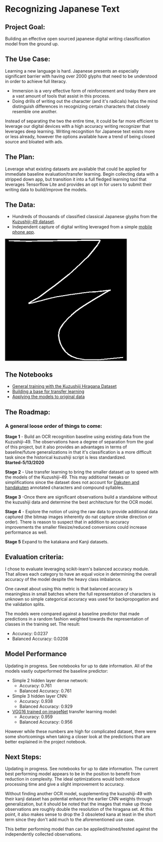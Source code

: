 # Recognizing Japanese Text

## Project Goal:
Building an effective open sourced japanese digital writing classification model from the ground up.

## The Use Case:
Learning a new language is hard. Japanese presents an especially significant barrier with having over 2000 glyphs that need to be understood in order to achieve full literacy.
* Immersion is a very effective form of reinforcement and today there are a vast amount of tools that assist in this process.
* Doing drills of writing out the character (and it's radicals) helps the mind distinguish differences in recognizing certain characters that closely resemble one another.

Instead of separating the two the entire time, it could be far more efficient to leverage our digital devices with a high accuracy writing recognizer that leverages deep learning. Writing recognition for Japanese text exists more or less already, however the options available have a trend of being closed source and bloated with ads.

## The Plan:

Leverage what existing datasets are available that could be applied for immediate baseline evaluation/transfer learning. Begin collecting data with a stripped down app, but transition it into a full fledged learning tool that leverages Tensorflow Lite and provides an opt in for users to submit their writing data to build/improve the models.

## The Data:
* Hundreds of thousands of classified classical Japanese glyphs from the [Kuzushiji-49 dataset](https://github.com/rois-codh/kmnist/tree/12d650ef8a97d4e051d7650644912f9500067df6).
* Independent capture of digital writing leveraged from a simple [mobile phone app](https://github.com/coreyryanhanson/choubenkyo_kivy_app).

<img src ="img/so-smooth.png" alt="character drawn using the app"></img>

## The Notebooks
* [General training with the Kuzushiji Hiragana Dataset](initial_findings/kuzushiji_notebook.html)
* [Building a base for transfer learning](initial_findings/kanji_transfer.ipynb)
* [Applying the models to original data](initial_findings/modeling_with_new_data.html)

## The Roadmap:
### A general loose order of things to come:
**Stage 1** - Build an OCR recognition baseline using existing data from the Kuzushiji-49. The observations have a degree of separation from the goal of this project, but it also provides an advantages in terms of baseline/future generalizations in that it's classification is a more difficult task since the historical kuzushiji script is less standardized.<br>**Started-5/13/2020**

**Stage 2** - Use transfer learning to bring the smaller dataset up to speed with the models of the Kuzushiji-49. This may additional tweaks or simplifications since the dataset does not account for [Dakuten and handakuten](https://en.wikipedia.org/wiki/Dakuten_and_handakuten) annotated characters and compound syllables.

**Stage 3** -Once there are significant observations build a standalone without the kuzushiji data and determine the best architecture for the OCR model.

**Stage 4** -  Explore the notion of using the raw data to provide additional data captured (the bitmap images inherently do nat capture stroke direction or order). There is reason to suspect that in addition to accuracy improvements the smaller filesize/reduced conversions could increase performance as well.

**Stage 5** Expand to the katakana and Kanji datasets.

## Evaluation criteria:

I chose to evaluate leveraging scikit-learn's balanced accuracy module. That allows each category to have an equal voice in determining the overall accuracy of the model despite the heavy class imbalance.

One caveat about using this metric is that balanced accuracy is meaningless in small batches where the full representation of characters is unknown so simple categorical accuracy was used for backpropogation and the validation splits.

The models were compared against a baseline predictor that made predictions in a random fashion weighted towards the representation of classes in the training set. The result:
* Accuracy: 0.0237
* Balanced Accuracy: 0.0208

## Model Performance
Updating in progress. See notebooks for up to date information.
All of the models vastly outperformed the baseline predictor:
* Simple 2 hidden layer dense network:
    * Accuracy: 0.761
    * Balanced Accuracy: 0.761
* Simple 3 hidden layer CNN:
    * Accuracy: 0.938
    * Balanced Accuracy: 0.929
* [VGG16 trained on imageNet](https://www.tensorflow.org/api_docs/python/tf/keras/applications/VGG16) transfer learning model:
    * Accuracy: 0.959
    * Balanced Accuracy: 0.956

However while these numbers are high for complicated dataset, there were some shortcomings when taking a closer look at the predictions that are better explained in the project notebook.

## Next Steps:
Updating in progress. See notebooks for up to date information.
The current best performing model appears to be in the position to benefit from reduction in complexity. The ideal optimizations would both reduce processing time and give a slight improvement to accuracy.

Without finding another OCR model, supplementing the kuzushiji-49 with their kanji dataset has potential enhance the earlier CNN weights through generalization, but it should be noted that the images that make up those observations are roughly double the resolution of the hiragana set. At this point, it also makes sense to drop the 3 obsoleted kana at least in the short term since they don't add much to the aforementioned use case.

This better performing model than can be applied/trained/tested against the independently collected observations.
